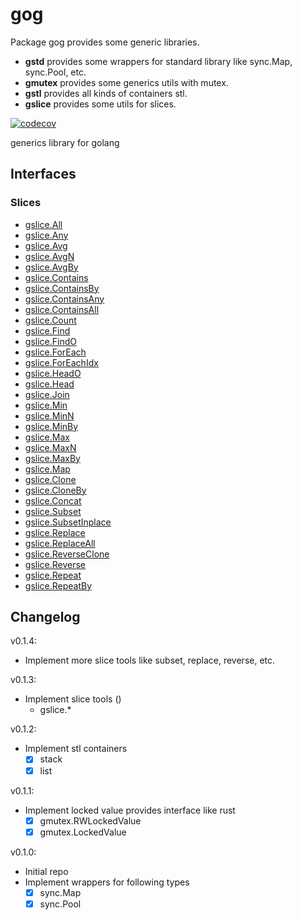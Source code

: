# gog

Package gog provides some generic libraries.

- **gstd** provides some wrappers for standard library like sync.Map, sync.Pool, etc.
- **gmutex** provides some generics utils with mutex.
- **gstl** provides all kinds of containers stl.
- **gslice** provides some utils for slices.

[![codecov](https://codecov.io/gh/dashjay/gog/graph/badge.svg?token=QWD9F9EO1L)](https://codecov.io/gh/dashjay/gog)

generics library for golang


## Interfaces

### Slices
- [gslice.All](https://pkg.go.dev/github.com/dashjay/gog/gslice#All)
- [gslice.Any](https://pkg.go.dev/github.com/dashjay/gog/gslice#Any)
- [gslice.Avg](https://pkg.go.dev/github.com/dashjay/gog/gslice#Avg)
- [gslice.AvgN](https://pkg.go.dev/github.com/dashjay/gog/gslice#AvgN)
- [gslice.AvgBy](https://pkg.go.dev/github.com/dashjay/gog/gslice#AvgBy)
- [gslice.Contains](https://pkg.go.dev/github.com/dashjay/gog/gslice#Contains)
- [gslice.ContainsBy](https://pkg.go.dev/github.com/dashjay/gog/gslice#ContainsBy)
- [gslice.ContainsAny](https://pkg.go.dev/github.com/dashjay/gog/gslice#ContainsAny)
- [gslice.ContainsAll](https://pkg.go.dev/github.com/dashjay/gog/gslice#ContainsAll)
- [gslice.Count](https://pkg.go.dev/github.com/dashjay/gog/gslice#Count)
- [gslice.Find](https://pkg.go.dev/github.com/dashjay/gog/gslice#Find)
- [gslice.FindO](https://pkg.go.dev/github.com/dashjay/gog/gslice#FindO)
- [gslice.ForEach](https://pkg.go.dev/github.com/dashjay/gog/gslice#ForEach)
- [gslice.ForEachIdx](https://pkg.go.dev/github.com/dashjay/gog/gslice#ForEachIdx)
- [gslice.HeadO](https://pkg.go.dev/github.com/dashjay/gog/gslice#HeadO)
- [gslice.Head](https://pkg.go.dev/github.com/dashjay/gog/gslice#Head)
- [gslice.Join](https://pkg.go.dev/github.com/dashjay/gog/gslice#Join)
- [gslice.Min](https://pkg.go.dev/github.com/dashjay/gog/gslice#Min)
- [gslice.MinN](https://pkg.go.dev/github.com/dashjay/gog/gslice#MinN)
- [gslice.MinBy](https://pkg.go.dev/github.com/dashjay/gog/gslice#MinBy)
- [gslice.Max](https://pkg.go.dev/github.com/dashjay/gog/gslice#Max)
- [gslice.MaxN](https://pkg.go.dev/github.com/dashjay/gog/gslice#MaxN)
- [gslice.MaxBy](https://pkg.go.dev/github.com/dashjay/gog/gslice#MaxBy)
- [gslice.Map](https://pkg.go.dev/github.com/dashjay/gog/gslice#Map)
- [gslice.Clone](https://pkg.go.dev/github.com/dashjay/gog/gslice#Clone)
- [gslice.CloneBy](https://pkg.go.dev/github.com/dashjay/gog/gslice#CloneBy)
- [gslice.Concat](https://pkg.go.dev/github.com/dashjay/gog/gslice#Concat)
- [gslice.Subset](https://pkg.go.dev/github.com/dashjay/gog/gslice#Subset)
- [gslice.SubsetInplace](https://pkg.go.dev/github.com/dashjay/gog/gslice#SubsetInplace)
- [gslice.Replace](https://pkg.go.dev/github.com/dashjay/gog/gslice#Replace)
- [gslice.ReplaceAll](https://pkg.go.dev/github.com/dashjay/gog/gslice#ReplaceAll)
- [gslice.ReverseClone](https://pkg.go.dev/github.com/dashjay/gog/gslice#ReverseClone)
- [gslice.Reverse](https://pkg.go.dev/github.com/dashjay/gog/gslice#Reverse)
- [gslice.Repeat](https://pkg.go.dev/github.com/dashjay/gog/gslice#Repeat)
- [gslice.RepeatBy](https://pkg.go.dev/github.com/dashjay/gog/gslice#RepeatBy)

## Changelog

v0.1.4:
- Implement more slice tools like subset, replace, reverse, etc.

v0.1.3:
- Implement slice tools ()
  - gslice.*

v0.1.2:
- Implement stl containers
  - [x] stack
  - [x] list

v0.1.1:
- Implement locked value provides interface like rust
  - [x] gmutex.RWLockedValue
  - [x] gmutex.LockedValue

v0.1.0:
- Initial repo
- Implement wrappers for following types
  - [x] sync.Map
  - [x] sync.Pool